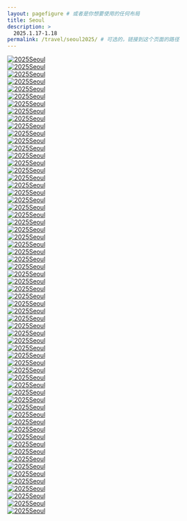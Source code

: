 ```yaml
---
layout: pagefigure # 或者是你想要使用的任何布局
title: Seoul
description: >
  2025.1.17-1.18
permalink: /travel/seoul2025/ # 可选的，链接到这个页面的路径
---
```


<div class="figure-grid">
<div class="figure-grid-sizer"></div>
<div class="figure-grid-item">
        <a href="https://hobbyfigure.rayleigh-lin.top/2025Seoul/_RAY0913.webp" data-lightbox="roadtrip" class="image-link">
        <img class="lozad" 
             data-src="https://hobbyfigure.rayleigh-lin.top/2025SeoulC/_RAY0913.webp"
             alt="2025Seoul"/>
        </a>
</div>
<div class="figure-grid-item">
        <a href="https://hobbyfigure.rayleigh-lin.top/2025Seoul/_RAY0499.webp" data-lightbox="roadtrip" class="image-link">
        <img class="lozad" 
             data-src="https://hobbyfigure.rayleigh-lin.top/2025SeoulC/_RAY0499.webp"
             alt="2025Seoul"/>
        </a>
</div>
<div class="figure-grid-item">
        <a href="https://hobbyfigure.rayleigh-lin.top/2025Seoul/_RAY0533.webp" data-lightbox="roadtrip" class="image-link">
        <img class="lozad" 
             data-src="https://hobbyfigure.rayleigh-lin.top/2025SeoulC/_RAY0533.webp"
             alt="2025Seoul"/>
        </a>
</div>
<div class="figure-grid-item">
        <a href="https://hobbyfigure.rayleigh-lin.top/2025Seoul/_RAY0933.webp" data-lightbox="roadtrip" class="image-link">
        <img class="lozad" 
             data-src="https://hobbyfigure.rayleigh-lin.top/2025SeoulC/_RAY0933.webp"
             alt="2025Seoul"/>
        </a>
</div>
<div class="figure-grid-item">
        <a href="https://hobbyfigure.rayleigh-lin.top/2025Seoul/_RAY0509.webp" data-lightbox="roadtrip" class="image-link">
        <img class="lozad" 
             data-src="https://hobbyfigure.rayleigh-lin.top/2025SeoulC/_RAY0509.webp"
             alt="2025Seoul"/>
        </a>
</div>
<div class="figure-grid-item">
        <a href="https://hobbyfigure.rayleigh-lin.top/2025Seoul/_RAY0532.webp" data-lightbox="roadtrip" class="image-link">
        <img class="lozad" 
             data-src="https://hobbyfigure.rayleigh-lin.top/2025SeoulC/_RAY0532.webp"
             alt="2025Seoul"/>
        </a>
</div>
<div class="figure-grid-item">
        <a href="https://hobbyfigure.rayleigh-lin.top/2025Seoul/_RAY0800.webp" data-lightbox="roadtrip" class="image-link">
        <img class="lozad" 
             data-src="https://hobbyfigure.rayleigh-lin.top/2025SeoulC/_RAY0800.webp"
             alt="2025Seoul"/>
        </a>
</div>
<div class="figure-grid-item">
        <a href="https://hobbyfigure.rayleigh-lin.top/2025Seoul/_RAY0656.webp" data-lightbox="roadtrip" class="image-link">
        <img class="lozad" 
             data-src="https://hobbyfigure.rayleigh-lin.top/2025SeoulC/_RAY0656.webp"
             alt="2025Seoul"/>
        </a>
</div>
<div class="figure-grid-item">
        <a href="https://hobbyfigure.rayleigh-lin.top/2025Seoul/_RAY0759.webp" data-lightbox="roadtrip" class="image-link">
        <img class="lozad" 
             data-src="https://hobbyfigure.rayleigh-lin.top/2025SeoulC/_RAY0759.webp"
             alt="2025Seoul"/>
        </a>
</div>
<div class="figure-grid-item">
        <a href="https://hobbyfigure.rayleigh-lin.top/2025Seoul/_RAY0866.webp" data-lightbox="roadtrip" class="image-link">
        <img class="lozad" 
             data-src="https://hobbyfigure.rayleigh-lin.top/2025SeoulC/_RAY0866.webp"
             alt="2025Seoul"/>
        </a>
</div>
<div class="figure-grid-item">
        <a href="https://hobbyfigure.rayleigh-lin.top/2025Seoul/_RAY0574.webp" data-lightbox="roadtrip" class="image-link">
        <img class="lozad" 
             data-src="https://hobbyfigure.rayleigh-lin.top/2025SeoulC/_RAY0574.webp"
             alt="2025Seoul"/>
        </a>
</div>
<div class="figure-grid-item">
        <a href="https://hobbyfigure.rayleigh-lin.top/2025Seoul/_RAY0671.webp" data-lightbox="roadtrip" class="image-link">
        <img class="lozad" 
             data-src="https://hobbyfigure.rayleigh-lin.top/2025SeoulC/_RAY0671.webp"
             alt="2025Seoul"/>
        </a>
</div>
<div class="figure-grid-item">
        <a href="https://hobbyfigure.rayleigh-lin.top/2025Seoul/_RAY0688.webp" data-lightbox="roadtrip" class="image-link">
        <img class="lozad" 
             data-src="https://hobbyfigure.rayleigh-lin.top/2025SeoulC/_RAY0688.webp"
             alt="2025Seoul"/>
        </a>
</div>
<div class="figure-grid-item">
        <a href="https://hobbyfigure.rayleigh-lin.top/2025Seoul/_RAY0606.webp" data-lightbox="roadtrip" class="image-link">
        <img class="lozad" 
             data-src="https://hobbyfigure.rayleigh-lin.top/2025SeoulC/_RAY0606.webp"
             alt="2025Seoul"/>
        </a>
</div>
<div class="figure-grid-item">
        <a href="https://hobbyfigure.rayleigh-lin.top/2025Seoul/_RAY0807.webp" data-lightbox="roadtrip" class="image-link">
        <img class="lozad" 
             data-src="https://hobbyfigure.rayleigh-lin.top/2025SeoulC/_RAY0807.webp"
             alt="2025Seoul"/>
        </a>
</div>
<div class="figure-grid-item">
        <a href="https://hobbyfigure.rayleigh-lin.top/2025Seoul/_RAY0446.webp" data-lightbox="roadtrip" class="image-link">
        <img class="lozad" 
             data-src="https://hobbyfigure.rayleigh-lin.top/2025SeoulC/_RAY0446.webp"
             alt="2025Seoul"/>
        </a>
</div>
<div class="figure-grid-item">
        <a href="https://hobbyfigure.rayleigh-lin.top/2025Seoul/_RAY0850.webp" data-lightbox="roadtrip" class="image-link">
        <img class="lozad" 
             data-src="https://hobbyfigure.rayleigh-lin.top/2025SeoulC/_RAY0850.webp"
             alt="2025Seoul"/>
        </a>
</div>
<div class="figure-grid-item">
        <a href="https://hobbyfigure.rayleigh-lin.top/2025Seoul/_RAY0543.webp" data-lightbox="roadtrip" class="image-link">
        <img class="lozad" 
             data-src="https://hobbyfigure.rayleigh-lin.top/2025SeoulC/_RAY0543.webp"
             alt="2025Seoul"/>
        </a>
</div>
<div class="figure-grid-item">
        <a href="https://hobbyfigure.rayleigh-lin.top/2025Seoul/_RAY0902.webp" data-lightbox="roadtrip" class="image-link">
        <img class="lozad" 
             data-src="https://hobbyfigure.rayleigh-lin.top/2025SeoulC/_RAY0902.webp"
             alt="2025Seoul"/>
        </a>
</div>
<div class="figure-grid-item">
        <a href="https://hobbyfigure.rayleigh-lin.top/2025Seoul/_RAY0938.webp" data-lightbox="roadtrip" class="image-link">
        <img class="lozad" 
             data-src="https://hobbyfigure.rayleigh-lin.top/2025SeoulC/_RAY0938.webp"
             alt="2025Seoul"/>
        </a>
</div>
<div class="figure-grid-item">
        <a href="https://hobbyfigure.rayleigh-lin.top/2025Seoul/_RAY0579.webp" data-lightbox="roadtrip" class="image-link">
        <img class="lozad" 
             data-src="https://hobbyfigure.rayleigh-lin.top/2025SeoulC/_RAY0579.webp"
             alt="2025Seoul"/>
        </a>
</div>
<div class="figure-grid-item">
        <a href="https://hobbyfigure.rayleigh-lin.top/2025Seoul/_RAY0596.webp" data-lightbox="roadtrip" class="image-link">
        <img class="lozad" 
             data-src="https://hobbyfigure.rayleigh-lin.top/2025SeoulC/_RAY0596.webp"
             alt="2025Seoul"/>
        </a>
</div>
<div class="figure-grid-item">
        <a href="https://hobbyfigure.rayleigh-lin.top/2025Seoul/_RAY0646.webp" data-lightbox="roadtrip" class="image-link">
        <img class="lozad" 
             data-src="https://hobbyfigure.rayleigh-lin.top/2025SeoulC/_RAY0646.webp"
             alt="2025Seoul"/>
        </a>
</div>
<div class="figure-grid-item">
        <a href="https://hobbyfigure.rayleigh-lin.top/2025Seoul/_RAY0611.webp" data-lightbox="roadtrip" class="image-link">
        <img class="lozad" 
             data-src="https://hobbyfigure.rayleigh-lin.top/2025SeoulC/_RAY0611.webp"
             alt="2025Seoul"/>
        </a>
</div>
<div class="figure-grid-item">
        <a href="https://hobbyfigure.rayleigh-lin.top/2025Seoul/_RAY0492.webp" data-lightbox="roadtrip" class="image-link">
        <img class="lozad" 
             data-src="https://hobbyfigure.rayleigh-lin.top/2025SeoulC/_RAY0492.webp"
             alt="2025Seoul"/>
        </a>
</div>
<div class="figure-grid-item">
        <a href="https://hobbyfigure.rayleigh-lin.top/2025Seoul/_RAY0723.webp" data-lightbox="roadtrip" class="image-link">
        <img class="lozad" 
             data-src="https://hobbyfigure.rayleigh-lin.top/2025SeoulC/_RAY0723.webp"
             alt="2025Seoul"/>
        </a>
</div>
<div class="figure-grid-item">
        <a href="https://hobbyfigure.rayleigh-lin.top/2025Seoul/_RAY0774.webp" data-lightbox="roadtrip" class="image-link">
        <img class="lozad" 
             data-src="https://hobbyfigure.rayleigh-lin.top/2025SeoulC/_RAY0774.webp"
             alt="2025Seoul"/>
        </a>
</div>
<div class="figure-grid-item">
        <a href="https://hobbyfigure.rayleigh-lin.top/2025Seoul/_RAY0871.webp" data-lightbox="roadtrip" class="image-link">
        <img class="lozad" 
             data-src="https://hobbyfigure.rayleigh-lin.top/2025SeoulC/_RAY0871.webp"
             alt="2025Seoul"/>
        </a>
</div>
<div class="figure-grid-item">
        <a href="https://hobbyfigure.rayleigh-lin.top/2025Seoul/_RAY0534.webp" data-lightbox="roadtrip" class="image-link">
        <img class="lozad" 
             data-src="https://hobbyfigure.rayleigh-lin.top/2025SeoulC/_RAY0534.webp"
             alt="2025Seoul"/>
        </a>
</div>
<div class="figure-grid-item">
        <a href="https://hobbyfigure.rayleigh-lin.top/2025Seoul/_RAY0758.webp" data-lightbox="roadtrip" class="image-link">
        <img class="lozad" 
             data-src="https://hobbyfigure.rayleigh-lin.top/2025SeoulC/_RAY0758.webp"
             alt="2025Seoul"/>
        </a>
</div>
<div class="figure-grid-item">
        <a href="https://hobbyfigure.rayleigh-lin.top/2025Seoul/_RAY0720.webp" data-lightbox="roadtrip" class="image-link">
        <img class="lozad" 
             data-src="https://hobbyfigure.rayleigh-lin.top/2025SeoulC/_RAY0720.webp"
             alt="2025Seoul"/>
        </a>
</div>
<div class="figure-grid-item">
        <a href="https://hobbyfigure.rayleigh-lin.top/2025Seoul/_RAY0777.webp" data-lightbox="roadtrip" class="image-link">
        <img class="lozad" 
             data-src="https://hobbyfigure.rayleigh-lin.top/2025SeoulC/_RAY0777.webp"
             alt="2025Seoul"/>
        </a>
</div>
<div class="figure-grid-item">
        <a href="https://hobbyfigure.rayleigh-lin.top/2025Seoul/_RAY0521.webp" data-lightbox="roadtrip" class="image-link">
        <img class="lozad" 
             data-src="https://hobbyfigure.rayleigh-lin.top/2025SeoulC/_RAY0521.webp"
             alt="2025Seoul"/>
        </a>
</div>
<div class="figure-grid-item">
        <a href="https://hobbyfigure.rayleigh-lin.top/2025Seoul/_RAY0825.webp" data-lightbox="roadtrip" class="image-link">
        <img class="lozad" 
             data-src="https://hobbyfigure.rayleigh-lin.top/2025SeoulC/_RAY0825.webp"
             alt="2025Seoul"/>
        </a>
</div>
<div class="figure-grid-item">
        <a href="https://hobbyfigure.rayleigh-lin.top/2025Seoul/_RAY0560.webp" data-lightbox="roadtrip" class="image-link">
        <img class="lozad" 
             data-src="https://hobbyfigure.rayleigh-lin.top/2025SeoulC/_RAY0560.webp"
             alt="2025Seoul"/>
        </a>
</div>
<div class="figure-grid-item">
        <a href="https://hobbyfigure.rayleigh-lin.top/2025Seoul/_RAY0844.webp" data-lightbox="roadtrip" class="image-link">
        <img class="lozad" 
             data-src="https://hobbyfigure.rayleigh-lin.top/2025SeoulC/_RAY0844.webp"
             alt="2025Seoul"/>
        </a>
</div>
<div class="figure-grid-item">
        <a href="https://hobbyfigure.rayleigh-lin.top/2025Seoul/_RAY0487.webp" data-lightbox="roadtrip" class="image-link">
        <img class="lozad" 
             data-src="https://hobbyfigure.rayleigh-lin.top/2025SeoulC/_RAY0487.webp"
             alt="2025Seoul"/>
        </a>
</div>
<div class="figure-grid-item">
        <a href="https://hobbyfigure.rayleigh-lin.top/2025Seoul/_RAY0595.webp" data-lightbox="roadtrip" class="image-link">
        <img class="lozad" 
             data-src="https://hobbyfigure.rayleigh-lin.top/2025SeoulC/_RAY0595.webp"
             alt="2025Seoul"/>
        </a>
</div>
<div class="figure-grid-item">
        <a href="https://hobbyfigure.rayleigh-lin.top/2025Seoul/_RAY0469.webp" data-lightbox="roadtrip" class="image-link">
        <img class="lozad" 
             data-src="https://hobbyfigure.rayleigh-lin.top/2025SeoulC/_RAY0469.webp"
             alt="2025Seoul"/>
        </a>
</div>
<div class="figure-grid-item">
        <a href="https://hobbyfigure.rayleigh-lin.top/2025Seoul/_RAY0486.webp" data-lightbox="roadtrip" class="image-link">
        <img class="lozad" 
             data-src="https://hobbyfigure.rayleigh-lin.top/2025SeoulC/_RAY0486.webp"
             alt="2025Seoul"/>
        </a>
</div>
<div class="figure-grid-item">
        <a href="https://hobbyfigure.rayleigh-lin.top/2025Seoul/_RAY0500.webp" data-lightbox="roadtrip" class="image-link">
        <img class="lozad" 
             data-src="https://hobbyfigure.rayleigh-lin.top/2025SeoulC/_RAY0500.webp"
             alt="2025Seoul"/>
        </a>
</div>
<div class="figure-grid-item">
        <a href="https://hobbyfigure.rayleigh-lin.top/2025Seoul/_RAY0598.webp" data-lightbox="roadtrip" class="image-link">
        <img class="lozad" 
             data-src="https://hobbyfigure.rayleigh-lin.top/2025SeoulC/_RAY0598.webp"
             alt="2025Seoul"/>
        </a>
</div>
<div class="figure-grid-item">
        <a href="https://hobbyfigure.rayleigh-lin.top/2025Seoul/_RAY0577.webp" data-lightbox="roadtrip" class="image-link">
        <img class="lozad" 
             data-src="https://hobbyfigure.rayleigh-lin.top/2025SeoulC/_RAY0577.webp"
             alt="2025Seoul"/>
        </a>
</div>
<div class="figure-grid-item">
        <a href="https://hobbyfigure.rayleigh-lin.top/2025Seoul/_RAY0546.webp" data-lightbox="roadtrip" class="image-link">
        <img class="lozad" 
             data-src="https://hobbyfigure.rayleigh-lin.top/2025SeoulC/_RAY0546.webp"
             alt="2025Seoul"/>
        </a>
</div>
<div class="figure-grid-item">
        <a href="https://hobbyfigure.rayleigh-lin.top/2025Seoul/_RAY0638.webp" data-lightbox="roadtrip" class="image-link">
        <img class="lozad" 
             data-src="https://hobbyfigure.rayleigh-lin.top/2025SeoulC/_RAY0638.webp"
             alt="2025Seoul"/>
        </a>
</div>
<div class="figure-grid-item">
        <a href="https://hobbyfigure.rayleigh-lin.top/2025Seoul/_RAY0792.webp" data-lightbox="roadtrip" class="image-link">
        <img class="lozad" 
             data-src="https://hobbyfigure.rayleigh-lin.top/2025SeoulC/_RAY0792.webp"
             alt="2025Seoul"/>
        </a>
</div>
<div class="figure-grid-item">
        <a href="https://hobbyfigure.rayleigh-lin.top/2025Seoul/_RAY0511.webp" data-lightbox="roadtrip" class="image-link">
        <img class="lozad" 
             data-src="https://hobbyfigure.rayleigh-lin.top/2025SeoulC/_RAY0511.webp"
             alt="2025Seoul"/>
        </a>
</div>
<div class="figure-grid-item">
        <a href="https://hobbyfigure.rayleigh-lin.top/2025Seoul/_RAY0442.webp" data-lightbox="roadtrip" class="image-link">
        <img class="lozad" 
             data-src="https://hobbyfigure.rayleigh-lin.top/2025SeoulC/_RAY0442.webp"
             alt="2025Seoul"/>
        </a>
</div>
<div class="figure-grid-item">
        <a href="https://hobbyfigure.rayleigh-lin.top/2025Seoul/_RAY0550.webp" data-lightbox="roadtrip" class="image-link">
        <img class="lozad" 
             data-src="https://hobbyfigure.rayleigh-lin.top/2025SeoulC/_RAY0550.webp"
             alt="2025Seoul"/>
        </a>
</div>
<div class="figure-grid-item">
        <a href="https://hobbyfigure.rayleigh-lin.top/2025Seoul/_RAY0710.webp" data-lightbox="roadtrip" class="image-link">
        <img class="lozad" 
             data-src="https://hobbyfigure.rayleigh-lin.top/2025SeoulC/_RAY0710.webp"
             alt="2025Seoul"/>
        </a>
</div>
<div class="figure-grid-item">
        <a href="https://hobbyfigure.rayleigh-lin.top/2025Seoul/_RAY0585.webp" data-lightbox="roadtrip" class="image-link">
        <img class="lozad" 
             data-src="https://hobbyfigure.rayleigh-lin.top/2025SeoulC/_RAY0585.webp"
             alt="2025Seoul"/>
        </a>
</div>
<div class="figure-grid-item">
        <a href="https://hobbyfigure.rayleigh-lin.top/2025Seoul/_RAY0839.webp" data-lightbox="roadtrip" class="image-link">
        <img class="lozad" 
             data-src="https://hobbyfigure.rayleigh-lin.top/2025SeoulC/_RAY0839.webp"
             alt="2025Seoul"/>
        </a>
</div>
<div class="figure-grid-item">
        <a href="https://hobbyfigure.rayleigh-lin.top/2025Seoul/_RAY0530.webp" data-lightbox="roadtrip" class="image-link">
        <img class="lozad" 
             data-src="https://hobbyfigure.rayleigh-lin.top/2025SeoulC/_RAY0530.webp"
             alt="2025Seoul"/>
        </a>
</div>
<div class="figure-grid-item">
        <a href="https://hobbyfigure.rayleigh-lin.top/2025Seoul/_RAY0658.webp" data-lightbox="roadtrip" class="image-link">
        <img class="lozad" 
             data-src="https://hobbyfigure.rayleigh-lin.top/2025SeoulC/_RAY0658.webp"
             alt="2025Seoul"/>
        </a>
</div>
<div class="figure-grid-item">
        <a href="https://hobbyfigure.rayleigh-lin.top/2025Seoul/_RAY0875.webp" data-lightbox="roadtrip" class="image-link">
        <img class="lozad" 
             data-src="https://hobbyfigure.rayleigh-lin.top/2025SeoulC/_RAY0875.webp"
             alt="2025Seoul"/>
        </a>
</div>
<div class="figure-grid-item">
        <a href="https://hobbyfigure.rayleigh-lin.top/2025Seoul/_RAY0674.webp" data-lightbox="roadtrip" class="image-link">
        <img class="lozad" 
             data-src="https://hobbyfigure.rayleigh-lin.top/2025SeoulC/_RAY0674.webp"
             alt="2025Seoul"/>
        </a>
</div>
<div class="figure-grid-item">
        <a href="https://hobbyfigure.rayleigh-lin.top/2025Seoul/_RAY0635.webp" data-lightbox="roadtrip" class="image-link">
        <img class="lozad" 
             data-src="https://hobbyfigure.rayleigh-lin.top/2025SeoulC/_RAY0635.webp"
             alt="2025Seoul"/>
        </a>
</div>
<div class="figure-grid-item">
        <a href="https://hobbyfigure.rayleigh-lin.top/2025Seoul/_RAY0584.webp" data-lightbox="roadtrip" class="image-link">
        <img class="lozad" 
             data-src="https://hobbyfigure.rayleigh-lin.top/2025SeoulC/_RAY0584.webp"
             alt="2025Seoul"/>
        </a>
</div>
<div class="figure-grid-item">
        <a href="https://hobbyfigure.rayleigh-lin.top/2025Seoul/_RAY0642.webp" data-lightbox="roadtrip" class="image-link">
        <img class="lozad" 
             data-src="https://hobbyfigure.rayleigh-lin.top/2025SeoulC/_RAY0642.webp"
             alt="2025Seoul"/>
        </a>
</div>
<div class="figure-grid-item">
        <a href="https://hobbyfigure.rayleigh-lin.top/2025Seoul/_RAY0551.webp" data-lightbox="roadtrip" class="image-link">
        <img class="lozad" 
             data-src="https://hobbyfigure.rayleigh-lin.top/2025SeoulC/_RAY0551.webp"
             alt="2025Seoul"/>
        </a>
</div>
<div class="figure-grid-item">
        <a href="https://hobbyfigure.rayleigh-lin.top/2025Seoul/_RAY0506.webp" data-lightbox="roadtrip" class="image-link">
        <img class="lozad" 
             data-src="https://hobbyfigure.rayleigh-lin.top/2025SeoulC/_RAY0506.webp"
             alt="2025Seoul"/>
        </a>
</div>
<div class="figure-grid-item">
        <a href="https://hobbyfigure.rayleigh-lin.top/2025Seoul/_RAY0639.webp" data-lightbox="roadtrip" class="image-link">
        <img class="lozad" 
             data-src="https://hobbyfigure.rayleigh-lin.top/2025SeoulC/_RAY0639.webp"
             alt="2025Seoul"/>
        </a>
</div>
</div>